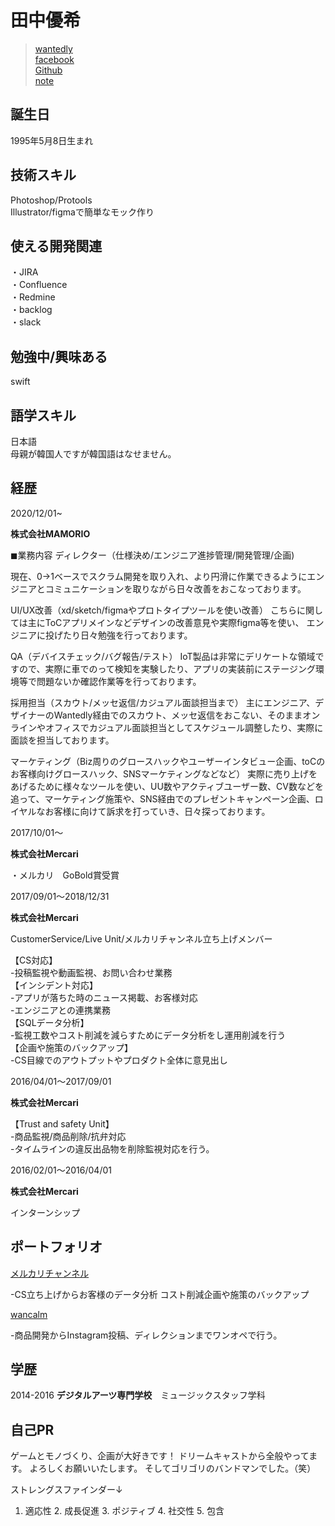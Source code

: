 # 田中優希


 > [wantedly](https://www.wantedly.com/users/49281110)   
 >[facebook](https://www.facebook.com/profile.php?id=100005865303362)  
 >[Github](https://github.com/tanakosan0508)  
 >[note](https://note.mu/tanakosan0508)


 

## 誕生日
1995年5月8日生まれ

## 技術スキル
Photoshop/Protools  
Illustrator/figmaで簡単なモック作り


## 使える開発関連
・JIRA   
・Confluence  
・Redmine   
・backlog  
・slack
## 勉強中/興味ある　　
swift  
## 語学スキル　　
日本語  
母親が韓国人ですが韓国語はなせません。

## 経歴　　

2020/12/01~

**株式会社MAMORIO**　　


◼︎業務内容
ディレクター（仕様決め/エンジニア進捗管理/開発管理/企画)

現在、0→1ベースでスクラム開発を取り入れ、より円滑に作業できるようにエンジニアとコミュニケーションを取りながら日々改善をおこなっております。

UI/UX改善（xd/sketch/figmaやプロトタイプツールを使い改善）
こちらに関しては主にToCアプリメインなどデザインの改善意見や実際figma等を使い、
エンジニアに投げたり日々勉強を行っております。

QA（デバイスチェック/バグ報告/テスト）
IoT製品は非常にデリケートな領域ですので、実際に車でのって検知を実験したり、アプリの実装前にステージング環境等で問題ないか確認作業等を行っております。

採用担当（スカウト/メッセ返信/カジュアル面談担当まで）
主にエンジニア、デザイナーのWantedly経由でのスカウト、メッセ返信をおこない、そのままオンラインやオフィスでカジュアル面談担当としてスケジュール調整したり、実際に面談を担当しております。

マーケティング（Biz周りのグロースハックやユーザーインタビュー企画、toCのお客様向けグロースハック、SNSマーケティングなどなど）
実際に売り上げをあげるために様々なツールを使い、UU数やアクティブユーザー数、CV数などを追って、マーケティング施策や、SNS経由でのプレゼントキャンペーン企画、ロイヤルなお客様に向けて訴求を打っていき、日々探っております。

 
 
 2017/10/01〜 
 
 **株式会社Mercari**  
 
 ・メルカリ　GoBold賞受賞
 
 2017/09/01〜2018/12/31 
 
 **株式会社Mercari**  
 
 CustomerService/Live Unit/メルカリチャンネル立ち上げメンバー  
 
 【CS対応】  
-投稿監視や動画監視、お問い合わせ業務  
【インシデント対応】  
-アプリが落ちた時のニュース掲載、お客様対応  
-エンジニアとの連携業務  
【SQLデータ分析】  
-監視工数やコスト削減を減らすためにデータ分析をし運用削減を行う  
【企画や施策のバックアップ】  
-CS目線でのアウトプットやプロダクト全体に意見出し
  
 2016/04/01〜2017/09/01  
 
 **株式会社Mercari** 
 
 【Trust and safety Unit】  
 -商品監視/商品削除/抗弁対応  
 -タイムラインの違反出品物を削除監視対応を行う。

 2016/02/01〜2016/04/01  

**株式会社Mercari**  

インターンシップ　

## ポートフォリオ

[メルカリチャンネル](https://www.mercari.com/jp/mercari-channel/)

-CS立ち上げからお客様のデータ分析  コスト削減企画や施策のバックアップ


[wancalm](https://www.instagram.com/wan_calm/)

-商品開発からInstagram投稿、ディレクションまでワンオペで行う。

## 学歴

2014-2016
  **デジタルアーツ専門学校**　ミュージックスタッフ学科 



## 自己PR
ゲームとモノづくり、企画が大好きです！
ドリームキャストから全般やってます。
よろしくお願いいたします。
そしてゴリゴリのバンドマンでした。（笑）

ストレングスファインダー↓
1. 適応性 2. 成長促進 3. ポジティブ 4. 社交性 5. 包含
